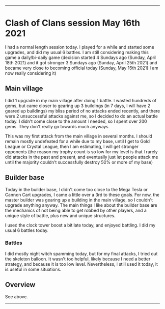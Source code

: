 
***

# Clash of Clans session May 16th 2021

I had a normal length session today. I played for a while and started some upgrades, and did my usual 6 battles. I am still considering making this game a daily/bi-daily game (decision started 4 Sundays ago (Sunday, April 18th 2021) and it got stronger 3 Sundays ago (Sunday, April 25th 2021) and became very close to becoming official today (Sunday, May 16th 2021) I am now really considering it)

## Main village

I did 1 upgrade in my main village after doing 1 battle. I wasted hundreds of gems, but came closer to gearing up 3 buildings (in 7 days, I will have 2 geared up buildings) my bliss period of no attacks ended recently, and there were 2 unsuccessful attacks against me, so I decided to do an actual battle today. I didn't come close to the amount I needed, so I spent over 200 gems. They don't really go towards much anyways.

This was my first attack from the main village in several months. I should remain mostly undefeated for a while due to my base, until I get to Gold League or Crystal League, then I am estimating, I will get stronger opponents (the reason my trophy count is so low for my level is that I rarely did attacks in the past and present, and eventually just let people attack me until the majority couldn't successfully destroy 50% or more of my base)

<!-- See the May 2nd 2021 status post about my decade-long project of getting all my walls to level 9 !-->

## Builder base

Today in the builder base, I didn't come too close to the Mega Tesla or Cannon Cart upgrades, I came a little over a 3rd to these goals. For now, the master builder was gearing up a building in the main village, so I couldn't upgrade anything anyway. The main things I like about the builder base are the mechanics of not being able to get robbed by other players, and a unique style of battle, plus new and unique structures.

I used the clock tower boost a bit late today, and enjoyed battling. I did my usual 6 battles today.

### Battles

I did mostly night witch spamming today, but for my final attacks, I tried out the skeleton balloon. It wasn't too helpful, likely because I need a better strategy, and because it is too low level. Nevertheless, I still used it today, it is useful in some situations.

## Overview

See above.

***

